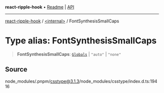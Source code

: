 **react-ripple-hook** • [Readme](../../README.md) \| [API](../../globals.md)

---

[react-ripple-hook](../../README.md) / [\<internal\>](../README.md) / FontSynthesisSmallCaps

# Type alias: FontSynthesisSmallCaps

> **FontSynthesisSmallCaps**: [`Globals`](Globals.md) \| `"auto"` \| `"none"`

## Source

node_modules/.pnpm/csstype@3.1.3/node_modules/csstype/index.d.ts:19416
